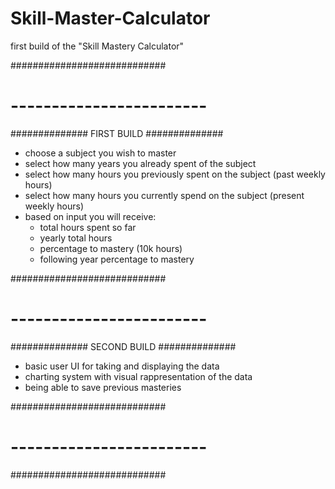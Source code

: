 # Skill-Master-Calculator

first build of the "Skill Mastery Calculator"

############################
# ------------------------
##############
FIRST BUILD
##############

- choose a subject you wish to master
- select how many years you already spent of the subject
- select how many hours you previously spent on the 
subject (past weekly hours)
- select how many hours you currently spend on the 
subject (present weekly hours) 
- based on input you will receive:
    + total hours spent so far
    + yearly total hours
    + percentage to mastery (10k hours)
    + following year percentage to mastery 
    
############################
# ------------------------
##############
SECOND BUILD
##############

- basic user UI for taking and displaying the data 
- charting system with visual rappresentation of the data
- being able to save previous masteries 


############################
# ------------------------
############################
